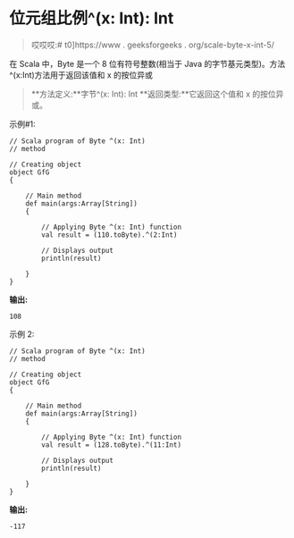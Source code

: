 # 位元组比例^(x: Int): Int

> 哎哎哎:# t0]https://www . geeksforgeeks . org/scale-byte-x-int-5/

在 Scala 中，Byte 是一个 8 位有符号整数(相当于 Java 的字节基元类型)。方法^(x:Int)方法用于返回该值和 x 的按位异或

> **方法定义:**字节^(x: Int): Int
> **返回类型:**它返回这个值和 x 的按位异或。

示例#1:

```
// Scala program of Byte ^(x: Int)
// method 

// Creating object 
object GfG 
{ 

    // Main method 
    def main(args:Array[String]) 
    { 

        // Applying Byte ^(x: Int) function 
        val result = (110.toByte).^(2:Int) 

        // Displays output 
        println(result) 

    } 
} 
```

**输出:**

```
108
```

示例 2:

```
// Scala program of Byte ^(x: Int)
// method 

// Creating object 
object GfG 
{ 

    // Main method 
    def main(args:Array[String]) 
    { 

        // Applying Byte ^(x: Int) function 
        val result = (128.toByte).^(11:Int) 

        // Displays output 
        println(result) 

    } 
} 
```

**输出:**

```
-117
```